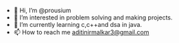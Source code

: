 - 👋 Hi, I’m @prousium
- 👀 I’m interested in problem solving and making projects.
- 🌱 I’m currently learning c,c++and dsa in java.
- 📫 How to reach me aditinirmalkar3@gmail.com

<!---
prousium/prousium is a ✨ special ✨ repository because its `README.md` (this file) appears on your GitHub profile.
You can click the Preview link to take a look at your changes.
--->
